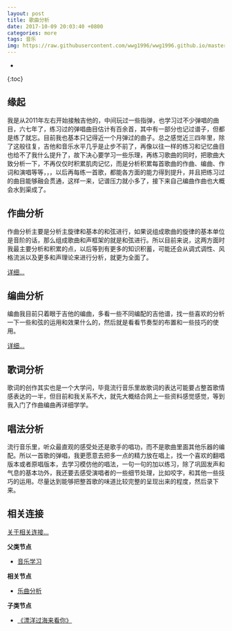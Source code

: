```yaml
---
layout: post
title: 歌曲分析
date: 2017-10-09 20:03:40 +0800
categories: more
tags: 音乐
img: https://raw.githubusercontent.com/wwg1996/wwg1996.github.io/master/images/music.jpg
---
```

* 
{:toc}
## 缘起

我是从2011年左右开始接触吉他的，中间玩过一些指弹，也学习过不少弹唱的曲目，六七年了，练习过的弹唱曲目估计有百余首，其中有一部分也记过谱子，但都是练了就忘。目前我也基本只记得近一个月弹过的曲子。总之感觉近三四年里，除了这般往复，吉他和音乐水平几乎是止步不前了，再像以往一样的练习和记忆曲目也给不了我什么提升了，故下决心要学习一些乐理，再练习歌曲的同时，把歌曲大致分析一下，不再仅仅时积累肌肉记忆，而是分析积累每首歌曲的作曲、编曲、作词和演唱等等，，，以后再每练一首歌，都能各方面的能力得到提升，并且把练习过的曲目能够融会贯通，这样一来，记谱压力就小多了，接下来自己编曲作曲也大概会水到渠成了。

## 作曲分析

作曲分析主要是分析主旋律和基本的和弦进行，如果说组成歌曲的旋律的基本单位是音阶的话，那么组成歌曲和声框架的就是和弦进行。所以目前来说，这两方面时我最主要分析和积累的点，以后等到有更多的知识积蓄，可能还会从调式调性、风格流派以及更多和声理论来进行分析，就更为全面了。

[详细...](https://wwg1996.github.io/music/2017/10/09/zxfx.html)

## 编曲分析

编曲我目前只着眼于吉他的编曲，多看一些不同编配的吉他谱，找一些喜欢的分析一下一些和弦的运用和效果什么的，然后就是看看节奏型的布置和一些技巧的使用。

[详细...](https://wwg1996.github.io/music/2017/10/09/bqfx.html)

## 歌词分析

歌词的创作其实也是一个大学问，毕竟流行音乐里故歌词的表达可能要占整首歌情感表达的一半，但目前和我关系不大，就先大概结合网上一些资料感觉感觉，等到我入门了作曲编曲再详细学学。

## 唱法分析

流行音乐里，听众最直观的感受处还是歌手的唱功，而不是歌曲里面其他乐器的编配。所以一首歌的弹唱，我更愿意去把多一点的精力放在唱上，找一个喜欢的翻唱版本或者原唱版本，去学习模仿他的唱法，一句一句的加以练习，除了巩固发声和气息的基本功外，我还要去感受演唱者的一些细节处理，比如咬字，和其他一些技巧的运用。尽量达到能够把整首歌的味道比较完整的呈现出来的程度，然后录下来。

## 相关连接
[关于相关连接...](https://wwg1996.github.io/pkm/2017/10/09/wzdjg.html)

 **父类节点**

* [音乐学习](https://wwg1996.github.io/category/music.html)

**相关节点** 

* [乐曲分析](https://wwg1996.github.io/music/2017/10/09/yqfx.html)

**子类节点**

- [《漂洋过海来看你》 ](http://wangweiguang.xyz/music/2017/09/25/pyghlkn.html#歌曲分析)